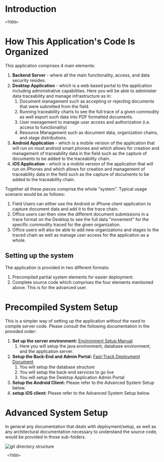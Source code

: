 # Introduction #

    <TODO>

# How This Application's Code Is Organized #

This application comprises 4 main elements:

1. **Backend Server** - where all the main functionality, access, and data security resides.
2. **Desktop Application** - which is a web based portal to the application including administrative capabilities. Here you will be able to administer data traceability and manage infrastructure as in:
	1. Document management such as accepting or rejecting documents that were submitted from the field.
	2. Running traceability charts to see the full trace of a given commodity as well export such data into PDF formatted documents.
	3. User management to manage user access and authorization (i.e. access to functionality)
	4. Resource Management such as document data, organization chains, and stage distributions.
5. **Android Application** - which is a mobile version of the application that will run on most android smart phones and which allows for creation and management of traceability data in the field such as the capture of documents to be added to the traceability chain.
6. **iOS Application** - which is a mobile version of the application that will run on iPhones and which allows for creation and management of traceability data in the field such as the capture of documents to be added to the traceability chain.

Together all these pieces comprise the whole "system". Typical usage scenario would be as follows:

1. Field Users can either use the Android or iPhone client application to capture document data and add it to the trace chain.
2. Office users can then view the different document submissions in a trace format on the Desktop to see the full data "movement" for the specific commodity traced for the given organization.
3. Office users will also be able to add new organizations and stages to the traced chain as well as manage user access for the application as a whole.

## Setting up the system ##

The application is provided in two different formats:

1. Precompiled partial system elements for easier deployment.
2. Complete source code which comprises the four elements mentioned above. This is for the advanced user.

# Precompiled System Setup #
This is a simpler way of setting up the application *without the need* to compile server code.
Please consult the following documentation in the provided order:

1. **Set up the server environment:** [Environment Setup Manual](https://github.com/seafoodtaskforce/STF-TruTrace/blob/master/docs/deployment/Environment%20Setup%20Manual.md)
	1. Here you will setup the java environment, database environment, and the application server.
2. **Setup the Back-End and Admin Portal:** [Fast-Track Deployment Document](https://github.com/seafoodtaskforce/STF-TruTrace/blob/master/docs/deployment/Fast-Track%20Deployment%20Manual.md)
	1. You will setup the database structure
	2. You will setup the back-end services to go live
	3. You will setup the Desktop Application Admin Portal
4. **Setup the Android Client:** Please refer to the Advanced System Setup below.
5. **setup iOS client:** Please refer to the Advanced System Setup below.

# Advanced System Setup #
In general any documentation that deals with deployment/setup, as well as any architectural documentation necessary to understand the source code, would be provided in those sub-folders.

![git directory structure](https://github.com/seafoodtaskforce/STF-TruTrace/blob/master/deployment/artifacts/github.dir.structure.png)

     <TODO>